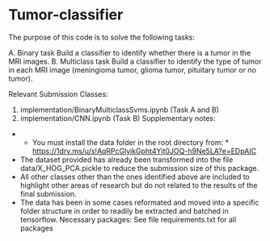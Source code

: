# Tumor-classifier

The purpose of this code is to solve the following tasks:

A. Binary task
Build a classifier to identify whether there is a tumor in the MRI images.
B. Multiclass task
Build a classifier to identify the type of tumor in each MRI image (meningioma tumor, glioma tumor, pituitary tumor or no tumor). 

Relevant Submission Classes:
1. implementation/BinaryMulticlassSvms.ipynb (Task A and B)
2. implementation/CNN.ipynb (Task B)
Supplementary notes:
- * You must install the data folder in the root directory from: * https://1drv.ms/u/s!AqRPcGlyikGpht4Yjt0JOQ-h9Ne5LA?e=EDpAIC
- The dataset provided has already been transformed into the file data/X_HOG_PCA.pickle to reduce the submission size of this package.
- All other classes other than the ones identified above are included to highlight other areas of research but do not related to the results of the final submission.
- The data has been in some cases reformated and moved into a specific folder structure in order to readily be extracted and batched in tensorflow.
Necessary packages:
See file requirements.txt for all packages
